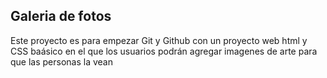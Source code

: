 ## Galeria de fotos

Este proyecto es para empezar Git y Github con un proyecto web html y CSS baásico en el que los usuarios podrán agregar imagenes de arte para que las personas la vean 